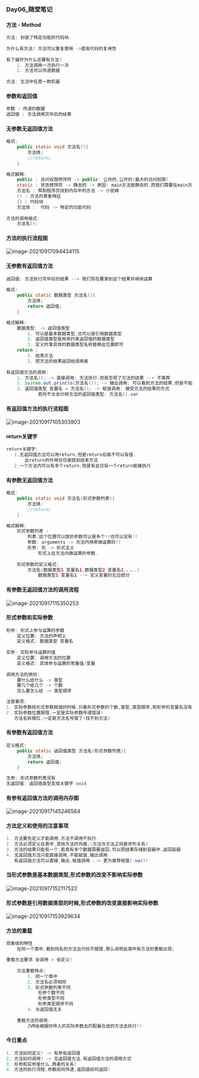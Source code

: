 ### Day06_随堂笔记

#### 方法  - Method

```java
方法: 封装了特定功能的代码块.
    
为什么有方法? 方法可以重复使用 ->提高代码的复用性
    
有了循环为什么还要有方法? 
    1. 方法调用一次执行一次
    2. 方法可以传递数据
    
方法: 生活中任意一款机器    
```

#### 参数和返回值

```java
参数 : 传递的数据 
返回值 : 方法调用完毕后的结果    
```

#### 无参数无返回值方法

```java
格式:
	public static void 方法名(){
        方法体;
        //return;
    }

格式解释:
	public : 访问权限修饰符 -> public: 公共的,公开的(最大的访问权限)
    static : 状态修饰符 -> 静态的 -> 原因: main方法是静态的,而我们需要在main方法中访问自己定义的方法       void : 方法无结果,方法无返回值 -> 只会在方法上出现
    方法名 : 帮助程序员找到内存中的方法 -> 小驼峰
    () : 方法的表象特征    
    {} : 代码块
    方法体 :  代码 -> 特定的功能代码
        
方法的调用格式:
	方法名();
```

#### 方法的执行流程图

![image-20210917094434115](方法.assets/image-20210917094434115.png)

#### 无参数有返回值方法

```java
返回值: 方法执行完毕后的结果 --> 我们现在要拿到这个结果并继续运算
    
格式:
	public static 数据类型 方法名(){
        方法体;
        return 返回值;
    }

格式解释:
	数据类型: -> 返回值类型
        1. 可以是基本数据类型,也可以是引用数据类型
        2. 返回值类型是用来约束返回值的数据类型
        3. 定义时拿具体的数据类型名称替换此位置即可
    return : 
		1. 结束方法
        2. 把方法的结果返回给调用者  
            
有返回值方法的调用:
    1. 方法名(); -> 直接调用: 方法执行,但是忽视了方法的结果 --> 不推荐
    2. System.out.println(方法名()); -> 输出调用: 可以看到方法的结果,但是不能继续操作结果 -> 不那么推荐
    3. 返回值类型 变量名 = 方法名(); -> 赋值调用: 接受方法的结果的方式
            若你不太会分辨方法的返回值类型: 方法名().var
```

#### 有返回值方法的执行流程图

![image-20210917105303803](方法.assets/image-20210917105303803.png)

#### return关键字

```java
return关键字:
   1.无返回值方法可以用return,但是return后面不可以有值.
       此return的作用仅仅是提前结束方法
   2.一个方法内可以有多个return,但是有且仅有一个return能被执行    
```

#### 有参数无返回值方法

```java
格式:
	public static void 方法名(形式参数列表){
        方法体;
        //return;
    }

格式解释:
	形式参数列表 : 
		列表:这个位置可以放的参数可以是多个!!也可以没有!!
        参数: arguments -> 方法内用来做运算的!!
        形参: 形 -> 形式主义
           	形式上在方法内做运算的参数.
            
    形式参数的定义格式:
		方法名(数据类型1 变量名1,数据类型2 变量名2,....)
            数据类型1 变量名1 --> 定义变量的左边部分
```

#### 有参数无返回值方法的调用流程

![image-20210917115350253](方法.assets/image-20210917115350253.png)

#### 形式参数和实际参数

```java
形参: 形式上参与运算的参数
    定义位置: 方法的声明上
    定义格式: 数据类型 变量名    
        
实参: 实际参与运算的值
    定义位置: 调用方法的位置
    定义格式: 具体参与运算的常量值/变量
        
调用方法的原则:
	要什么给什么 -> 类型
    要几个给几个 -> 个数
    怎么要怎么给 -> 类型顺序   

注意事项:
1. 实际参数给形式参数赋值的时候,只看形式参数的个数,类型,类型顺序,和形参的变量名没有关系
2. 实际参数位置报错,一定是实际参数传递错误!
   方法名称报红,一定是方法名写错了(找不到方法)    
```

#### 有参数有返回值方法

```java
定义格式:
	public static 返回值类型 方法名(形式参数列表){
        方法体;
        return 返回值;
    }

无参: 形式参数列表没有
无返回值: 返回值类型变成关键字 void    
```

#### 有参有返回值方法的调用内存图

![image-20210917145246564](方法.assets/image-20210917145246564.png)

#### 方法定义和使用的注意事项

```java
1. 方法要先定义才能调用,方法不调用不执行.
2. 方法必须定义在类中,其他方法的外面;(方法与方法之间是并列关系)    
3. 方法的结果只能有一个,若真有多个数据需要返回,可以把结果存储到容器中,返回容器 
4. 无返回值方法只能直接调用,不能赋值,输出调用
   有返回值方法可以直接,输出,赋值调用 --> 更为推荐赋值(.var)!
```

#### 当形式参数是基本数据类型,形式参数的改变不影响实际参数

![image-20210917152117522](方法.assets/image-20210917152117522.png)

#### 形式参数是引用数据类型的时候,形式参数的改变直接影响实际参数

![image-20210917153929634](方法.assets/image-20210917153929634.png)

#### 方法的重载

```java
现象级的特性
    在同一个类中,看到同名的方法且代码不报错,那么说明此类中有方法的重载出现;

重载方法要求 会调用 > 会定义!
    
    方法重载特点:
        1. 同一个类中
        2. 方法名必须相同
        3. 形式参数列表不同
            形参个数不同
            形参类型不同
            形参类型顺序不同
        4. 与返回值无关  
            
    重载方法的调用:
        JVM会根据你传入的实际参数去匹配最合适的方法去执行!!            
```

#### 今日重点

```java
1. 方法如何定义! -> 有参有返回值
2, 方法如何调用! -> 无返回值方法,有返回值方法的调用方式
3. 形参和实参是什么,两者的关系!
4. 方法的执行流程,参数如何传递,返回值如何返回!    
```